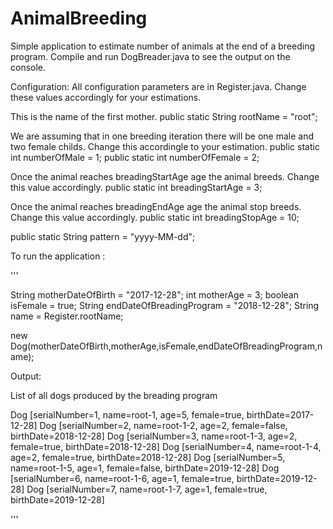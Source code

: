 # AnimalBreeding
Simple application to estimate number of animals at the end of a breeding program.
Compile and run DogBreader.java to see the output on the console.

Configuration:
All configuration parameters are in  Register.java. Change these values accordingly for your estimations.

This is the name of the first mother. 
public static String rootName = "root";

We are assuming that in one breeding iteration there will be one male and two female childs. Change this accordingle to your estimation.
public static int numberOfMale = 1;
public static int numberOfFemale = 2;

Once the animal reaches breadingStartAge age the animal breeds. Change this value accordingly. 
public static int breadingStartAge = 3;

Once the animal reaches breadingEndAge age the animal stop breeds. Change this value accordingly.
public static int breadingStopAge = 10;

public static String pattern = "yyyy-MM-dd"; 


To run the application :

'''

String motherDateOfBirth = "2017-12-28";
int motherAge = 3;
boolean isFemale = true;
String endDateOfBreadingProgram = "2018-12-28";
String name = Register.rootName;
    	
new Dog(motherDateOfBirth,motherAge,isFemale,endDateOfBreadingProgram,name);

Output:

List of all dogs produced by the breading program 

Dog [serialNumber=1, name=root-1, age=5, female=true, birthDate=2017-12-28]
Dog [serialNumber=2, name=root-1-2, age=2, female=false, birthDate=2018-12-28]
Dog [serialNumber=3, name=root-1-3, age=2, female=true, birthDate=2018-12-28]
Dog [serialNumber=4, name=root-1-4, age=2, female=true, birthDate=2018-12-28]
Dog [serialNumber=5, name=root-1-5, age=1, female=false, birthDate=2019-12-28]
Dog [serialNumber=6, name=root-1-6, age=1, female=true, birthDate=2019-12-28]
Dog [serialNumber=7, name=root-1-7, age=1, female=true, birthDate=2019-12-28]

'''




